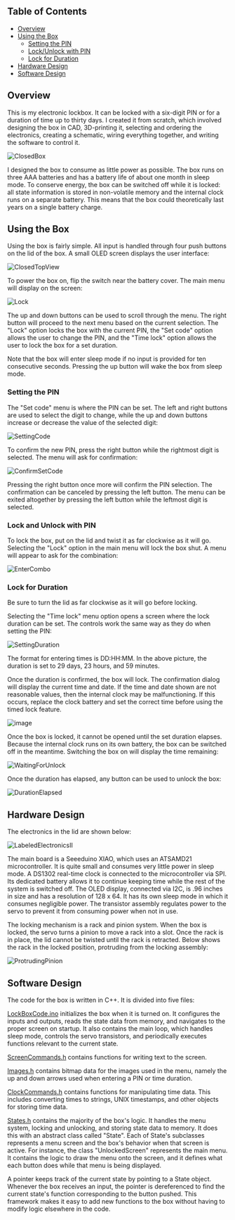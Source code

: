 ## Table of Contents

* [Overview](#overview)
* [Using the Box](#using-the-box)
   - [Setting the PIN](#setting-the-pin)
   - [Lock/Unlock with PIN](#lock-and-unlock-with-pin)
   - [Lock for Duration](#lock-for-duration)
* [Hardware Design](#hardware-design)
* [Software Design](#software-design)


## Overview
This is my electronic lockbox. It can be locked with a six-digit PIN or for a duration of time up to thirty days. I created it from scratch, which involved designing the box in CAD, 3D-printing it, selecting and ordering the electronics, creating a schematic, wiring everything together, and writing the software to control it.

![ClosedBox](https://user-images.githubusercontent.com/78624384/130335036-70e5ead1-01f4-411a-b8d2-1a44e0405642.jpg)

I designed the box to consume as little power as possible. The box runs on three AAA batteries and has a battery life of about one month in sleep mode. To conserve energy, the box can be switched off while it is locked: all state information is stored in non-volatile memory and the internal clock runs on a separate battery. This means that the box could theoretically last years on a single battery charge. 

## Using the Box

Using the box is fairly simple. All input is handled through four push buttons on the lid of the box. A small OLED screen displays the user interface:

![ClosedTopView](https://user-images.githubusercontent.com/78624384/130335012-82422aaf-362e-4152-a55d-eac48bf4cc3b.jpg)

To power the box on, flip the switch near the battery cover. The main menu will display on the screen:

![Lock](https://user-images.githubusercontent.com/78624384/130335018-c6594899-b65f-4ad4-99f3-3a45ca9ca7d8.jpg)

The up and down buttons can be used to scroll through the menu. The right button will proceed to the next menu based on the current selection. The "Lock" option locks the box with the current PIN, the "Set code" option allows the user to change the PIN, and the "Time lock" option allows the user to lock the box for a set duration.

Note that the box will enter sleep mode if no input is provided for ten consecutive seconds. Pressing the up button will wake the box from sleep mode.

### Setting the PIN

The "Set code" menu is where the PIN can be set. The left and right buttons are used to select the digit to change, while the up and down buttons increase or decrease the value of the selected digit:

![SettingCode](https://user-images.githubusercontent.com/78624384/130335023-a905079a-68f1-424b-8d43-7c3a4ea1e08b.jpg)

To confirm the new PIN, press the right button while the rightmost digit is selected. The menu will ask for confirmation:

![ConfirmSetCode](https://user-images.githubusercontent.com/78624384/130335025-570d0831-2f9b-4d3d-9369-8a991d7d6f15.jpg)

Pressing the right button once more will confirm the PIN selection. The confirmation can be canceled by pressing the left button. The menu can be exited altogether by pressing the left button while the leftmost digit is selected.

### Lock and Unlock with PIN

To lock the box, put on the lid and twist it as far clockwise as it will go. Selecting the "Lock" option in the main menu will lock the box shut. A menu will appear to ask for the combination:

![EnterCombo](https://user-images.githubusercontent.com/78624384/130336484-8d648e99-45c5-4575-a8a8-a682f4db3f5a.png)

### Lock for Duration

Be sure to turn the lid as far clockwise as it will go before locking. 

Selecting the "Time lock" menu option opens a screen where the lock duration can be set. The controls work the same way as they do when setting the PIN:

![SettingDuration](https://user-images.githubusercontent.com/78624384/130335027-55a37b77-cbac-4e32-a3e8-c0f3890a7314.jpg)

The format for entering times is DD:HH:MM. In the above picture, the duration is set to 29 days, 23 hours, and 59 minutes. 

Once the duration is confirmed, the box will lock. The confirmation dialog will display the current time and date. If the time and date shown are not reasonable values, then the internal clock may be malfunctioning. If this occurs, replace the clock battery and set the correct time before using the timed lock feature.

![image](https://user-images.githubusercontent.com/78624384/130336511-4cf2949d-153d-4177-8b79-dfe0b78f0ffe.png)

Once the box is locked, it cannot be opened until the set duration elapses. Because the internal clock runs on its own battery, the box can be switched off in the meantime. Switching the box on will display the time remaining:

![WaitingForUnlock](https://user-images.githubusercontent.com/78624384/130335031-e44edff8-4b3a-4a72-b40a-da81d46a55dc.jpg)

Once the duration has elapsed, any button can be used to unlock the box:

![DurationElapsed](https://user-images.githubusercontent.com/78624384/130335033-2ad136a8-4e8c-43bf-bc7a-3cdf2c5090c4.jpg)


## Hardware Design

The electronics in the lid are shown below:

![LabeledElectronicsII](https://user-images.githubusercontent.com/78624384/130338196-d95e3e80-d9b9-45c9-835d-82e32e04e476.jpg)


The main board is a Seeeduino XIAO, which uses an ATSAMD21 microcontroller. It is quite small and consumes very little power in sleep mode. A DS1302 real-time clock is connected to the microcontroller via SPI. Its dedicated battery allows it to continue keeping time while the rest of the system is switched off. The OLED display, connected via I2C, is .96 inches in size and has a resolution of 128 x 64. It has its own sleep mode in which it consumes negligible power. The transistor assembly regulates power to the servo to prevent it from consuming power when not in use.

The locking mechanism is a rack and pinion system. When the box is locked, the servo turns a pinion to move a rack into a slot. Once the rack is in place, the lid cannot be twisted until the rack is retracted. Below shows the rack in the locked position, protruding from the locking assembly:

![ProtrudingPinion](https://user-images.githubusercontent.com/78624384/130338164-9254b43c-3460-47ff-8e51-d84cf69dfcba.png)

## Software Design

The code for the box is written in C++. It is divided into five files: 

[LockBoxCode.ino](LockBoxCode.ino) initializes the box when it is turned on. It configures the inputs and outputs, reads the state data from memory, and navigates to the proper screen on startup. It also contains the main loop, which handles sleep mode, controls the servo transistors, and periodically executes functions relevant to the current state. 

[ScreenCommands.h](ScreenCommands.h) contains functions for writing text to the screen.

[Images.h](Images.h) contains bitmap data for the images used in the menu, namely the up and down arrows used when entering a PIN or time duration.

[ClockCommands.h](ClockCommands.h) contains functions for manipulating time data. This includes converting times to strings, UNIX timestamps, and other objects for storing time data.

[States.h](States.h) contains the majority of the box's logic. It handles the menu system, locking and unlocking, and storing state data to memory. It does this with an abstract class called "State". Each of State's subclasses represents a menu screen and the box's behavior when that screen is active. For instance, the class "UnlockedScreen" represents the main menu. It contains the logic to draw the menu onto the screen, and it defines what each button does while that menu is being displayed.

A pointer keeps track of the current state by pointing to a State object. Whenever the box receives an input, the pointer is dereferenced to find the current state's function corresponding to the button pushed. This framework makes it easy to add new functions to the box without having to modify logic elsewhere in the code.
